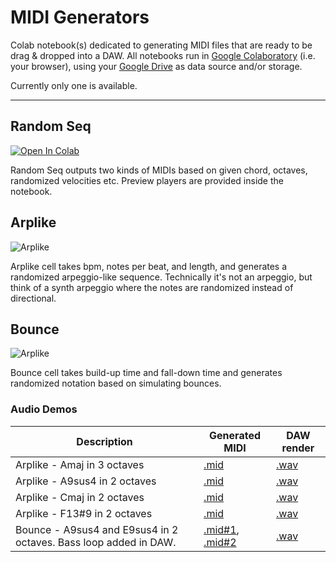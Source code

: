 # MIDI Generators

Colab notebook(s) dedicated to generating MIDI files that are ready to be drag & dropped into a DAW.
All notebooks run in [Google Colaboratory](https://colab.research.google.com) (i.e. your browser), using your [Google Drive](https://drive.google.com/drive/my-drive) as data source and/or storage.

Currently only one is available.

---

## Random Seq

[![Open In Colab](https://colab.research.google.com/assets/colab-badge.svg)](https://colab.research.google.com/github/olaviinha/MidiGenerators/blob/main/RandomSeq.ipynb)

Random Seq outputs two kinds of MIDIs based on given chord, octaves, randomized velocities etc. Preview players are provided inside the notebook.

## Arplike

![Arplike](https://storage.googleapis.com/olaviinha/github/midi-generators/rs_arp1.png)

Arplike cell takes bpm, notes per beat, and length, and generates a randomized arpeggio-like sequence. Technically it's not an arpeggio, but think of a synth arpeggio where the notes are randomized instead of directional.

## Bounce

![Arplike](https://storage.googleapis.com/olaviinha/github/midi-generators/rs_bnc1.png)

Bounce cell takes build-up time and fall-down time and generates randomized notation based on simulating bounces.

### Audio Demos
Description | Generated MIDI | DAW render | 
------------ | ------------ | ------------- |
Arplike - Amaj in 3 octaves | [.mid](https://storage.googleapis.com/olaviinha/github/midi-generators/ra_170bpm_Amaj_oct3-5__dynv.mid) | [.wav](https://storage.googleapis.com/olaviinha/github/midi-generators/ra_170bpm_Amaj_oct3-5__dynv.wav)
Arplike - A9sus4 in 2 octaves | [.mid](https://storage.googleapis.com/olaviinha/github/midi-generators/ra_170bpm_A9sus4_oct3-4__ruxk.mid) | [.wav](https://storage.googleapis.com/olaviinha/github/midi-generators/ra_170bpm_A9sus4_oct3-4__ruxk.wav)
Arplike - Cmaj in 2 octaves | [.mid](https://storage.googleapis.com/olaviinha/github/midi-generators/ra_170bpm_Cmaj_oct2-3__iimg.mid) | [.wav](https://storage.googleapis.com/olaviinha/github/midi-generators/ra_170bpm_Cmaj_oct2-3__iimg.wav)
Arplike - F13#9 in 2 octaves | [.mid](https://storage.googleapis.com/olaviinha/github/midi-generators/ra_170bpm_F13s9_oct3-4__ifhx.mid) | [.wav](https://storage.googleapis.com/olaviinha/github/midi-generators/ra_170bpm_F13s9_oct3-4__ifhx.wav)
Bounce - A9sus4 and E9sus4 in 2 octaves. Bass loop added in DAW. | [.mid#1](https://storage.googleapis.com/olaviinha/github/midi-generators/rs_bnc_124bpm_A9sus4_oct3-4__afzr.mid), [.mid#2](https://storage.googleapis.com/olaviinha/github/midi-generators/rs_bnc_124bpm_E9sus4_oct3-4__aibl.mid) | [.wav](https://storage.googleapis.com/olaviinha/github/midi-generators/rs_bnc_124bpm_A9sus_e9sus4.wav)



